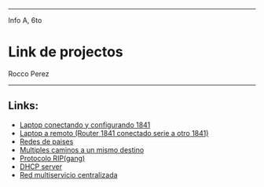 
---

Info A, 6to

# Link de projectos

Rocco Perez

---

## Links:

- [Laptop conectando y configurando 1841](/carpeta-digital/assets/cisco/laptopConfigurando1841.pkt)
- [Laptop a remoto (Router 1841 conectado serie a otro 1841)](/carpeta-digital/assets/cisco/localARemoto.pkt)
- [Redes de paises](/carpeta-digital/assets/cisco/redesPaises.pkt)
- [Multiples caminos a un mismo destino](/carpeta-digital/assets/cisco/multiplesCaminos.pkt)
- [Protocolo RIP(gang)](/carpeta-digital/assets/cisco/protocoloRIP.pkt)
- [DHCP server](/carpeta-digital/assets/cisco/DHCPserver.pkt)
- [Red multiservicio centralizada](/carpeta-digital/assets/cisco/RedMultiservicioCentralizada.pkt)

